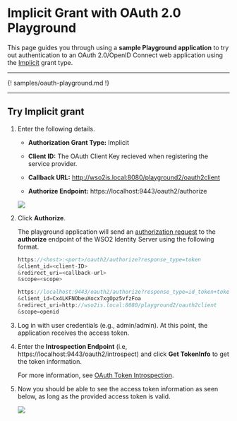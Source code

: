 # Implicit Grant with OAuth 2.0 Playground

This page guides you through using a **sample Playground application** to try out authentication to an OAuth 2.0/OpenID Connect web application using the [Implicit](insertlink) grant type.

----

{! samples/oauth-playground.md !}

----

## Try Implicit grant 

1.  Enter the following details.

    - **Authorization Grant Type:** Implicit
    
    - **Client ID:** The OAuth Client Key recieved when registering the service provider.
    
    - **Callback URL:** http://wso2is.local:8080/playground2/oauth2client

	- **Authorize Endpoint:** https://localhost:9443/oauth2/authorize
    
    <img name='implicit-with-playground' src='../../assets/img/samples/implicit-with-playground.png' class='img-zoomable'/>
	
2. Click **Authorize**. 

	The playground application will send an
	[authorization request](https://tools.ietf.org/html/rfc6749#section-4.1.1)
	to the **authorize** endpoint of the WSO2 Identity Server using the
	following format.
	
	```java tab="Request Format"
	https://<host>:<port>/oauth2/authorize?response_type=token
	&client_id=<client-ID>
	&redirect_uri=<callback-url>
	&scope=<scope>
	```
	
	```java tab="Sample Request"
	https://localhost:9443/oauth2/authorize?response_type=id_token+token
	&client_id=Cx4LKFNObeuXocx7xgOpz5vfzFoa
	&redirect_uri=http://wso2is.local:8080/playground2/oauth2client
	&scope=openid
	``` 

3. Log in with user credentials (e.g., admin/admin). At this point, the application receives the access token. 

4. Enter the **Introspection Endpoint** (i.e, https://localhost:9443/oauth2/introspect) and click **Get TokenInfo** to get the token   information. 

	For more information, see [OAuth Token Introspection](insertlink).

5.  Now you should be able to see the access token information as seen
    below, as long as the provided access token is valid.  

	<img name='access-token-info' src='../../assets/img/samples/access-token-info.png' class='img-zoomable'/>
	

